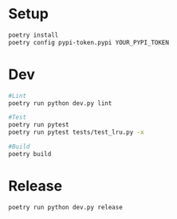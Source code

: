 # Setup
```bash
poetry install
poetry config pypi-token.pypi YOUR_PYPI_TOKEN
```

# Dev
```bash
#Lint
poetry run python dev.py lint

#Test
poetry run pytest
poetry run pytest tests/test_lru.py -x

#Build
poetry build
```

# Release
```bash
poetry run python dev.py release
```